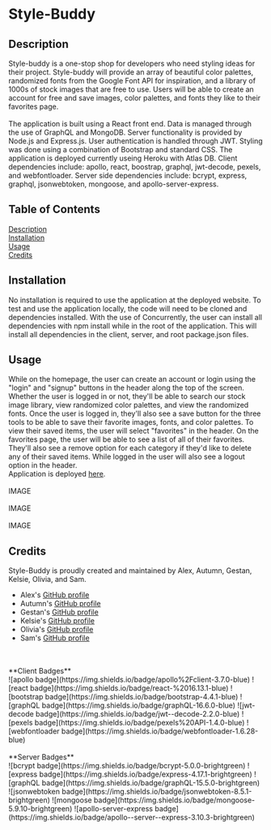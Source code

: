 # Style-Buddy

## Description
Style-buddy is a one-stop shop for developers who need styling ideas for their project. Style-buddy will provide an array of beautiful color palettes, randomized fonts from the Google Font API for inspiration, and a library of 1000s of stock images that are free to use. Users will be able to create an account for free and save images, color palettes, and fonts they like to their favorites page.
</br>
</br>
The application is built using a React front end. Data is managed through the use of GraphQL and MongoDB. Server functionality is provided by Node.js and Express.js. User authentication is handled through JWT. Styling was done using a combination of Bootstrap and standard CSS. The application is deployed currently useing Heroku with Atlas DB. Client dependencies include: apollo, react, boostrap, graphql, jwt-decode, pexels, and webfontloader. Server side dependencies include: bcrypt, express, graphql, jsonwebtoken, mongoose, and apollo-server-express. 

## Table of Contents
[Description](#description)</br>
[Installation](#installation)</br>
[Usage](#usage)</br>
[Credits](#credits)</br>

## Installation
No installation is required to use the application at the deployed website. To test and use the application locally, the code will need to be cloned and dependencies installed. With the use of Concurrently, the user can install all dependencies with npm install while in the root of the application. This will install all dependencies in the client, server, and root package.json files.

## Usage
While on the homepage, the user can create an account or login using the "login" and "signup" buttons in the header along the top of the screen. Whether the user is logged in or not, they'll be able to search our stock image library, view randomized color palettes, and view the randomized fonts. Once the user is logged in, they'll also see a save button for the three tools to be able to save their favorite images, fonts, and color palettes. To view their saved items, the user will select "favorites" in the header. On the favorites page, the user will be able to see a list of all of their favorites. They'll also see a remove option for each category if they'd like to delete any of their saved items. While logged in the user will also see a logout option in the header.
</br>
Application is deployed [here](https://www.google.com/).
</br>
</br>
IMAGE
</br>
</br>
IMAGE
</br>
</br>
IMAGE

## Credits
Style-Buddy is proudly created and maintained by Alex, Autumn, Gestan, Kelsie, Olivia, and Sam.
</br>
* Alex's [GitHub profile](https://github.com/AlexCourtney18)
* Autumn's [GitHub profile](https://github.com/21xa)
* Gestan's [GitHub profile](https://github.com/Gestan24)
* Kelsie's [GitHub profile](https://github.com/kidd93)
* Olivia's [GitHub profile](https://github.com/OliviaRamsfield)
* Sam's [GitHub profile](https://github.com/samvrny)
</br>
</br>
**Client Badges**
</br>
![apollo badge](https://img.shields.io/badge/apollo%2Fclient-3.7.0-blue)
![react badge](https://img.shields.io/badge/react-%2016.13.1-blue)
![bootstrap badge](https://img.shields.io/badge/bootstrap-4.4.1-blue)
![graphQL badge](https://img.shields.io/badge/graphQL-16.6.0-blue)
![jwt-decode badge](https://img.shields.io/badge/jwt--decode-2.2.0-blue)
![pexels badge](https://img.shields.io/badge/pexels%20API-1.4.0-blue)
![webfontloader badge](https://img.shields.io/badge/webfontloader-1.6.28-blue)
</br>
</br>
**Server Badges**
</br>
![bcrypt badge](https://img.shields.io/badge/bcrypt-5.0.0-brightgreen)
![express badge](https://img.shields.io/badge/express-4.17.1-brightgreen)
![graphQL badge](https://img.shields.io/badge/graphQL-15.5.0-brightgreen)
![jsonwebtoken badge](https://img.shields.io/badge/jsonwebtoken-8.5.1-brightgreen)
![mongoose badge](https://img.shields.io/badge/mongoose-5.9.10-brightgreen)
![apollo-server-express badge](https://img.shields.io/badge/apollo--server--express-3.10.3-brightgreen)


